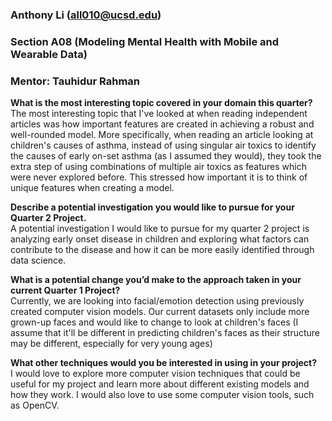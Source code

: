 ### Anthony Li (all010@ucsd.edu)
### Section A08 (Modeling Mental Health with Mobile and Wearable Data)
### Mentor: Tauhidur Rahman

**What is the most interesting topic covered in your domain this quarter?**\
The most interesting topic that I've looked at when reading independent articles was how important features are created in achieving a robust and well-rounded model. More specifically, when reading an article looking at children's causes of asthma, instead of using singular air toxics to identify the causes of early on-set asthma (as I assumed they would), they took the extra step of using combinations of multiple air toxics as features which were never explored before. This stressed how important it is to think of unique features when creating a model.

**Describe a potential investigation you would like to pursue for your Quarter 2 Project.**\
A potential investigation I would like to pursue for my quarter 2 project is analyzing early onset disease in children and exploring what factors can contribute to the disease and how it can be more easily identified through data science.

**What is a potential change you’d make to the approach taken in your current Quarter 1 Project?**\
Currently, we are looking into facial/emotion detection using previously created computer vision models. Our current datasets only include more grown-up faces and would like to change to look at children's faces (I assume that it'll be different in predicting children's faces as their structure may be different, especially for very young ages) 

**What other techniques would you be interested in using in your project?**\
I would love to explore more computer vision techniques that could be useful for my project and learn more about different existing models and how they work. I would also love to use some computer vision tools, such as OpenCV.
